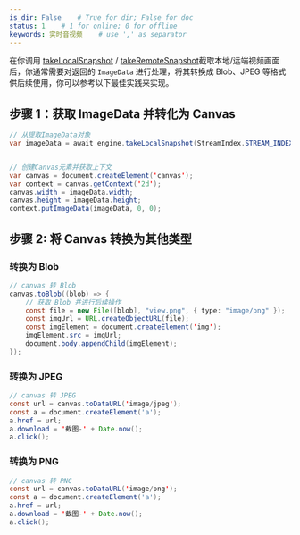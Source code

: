```yaml
---
is_dir: False    # True for dir; False for doc
status: 1    # 1 for online; 0 for offline
keywords: 实时音视频    # use ',' as separator
---
```

在你调用 [takeLocalSnapshot](https://www.volcengine.com/docs/6348/104478#takelocalsnapshot) / [takeRemoteSnapshot](https://www.volcengine.com/docs/6348/104478#takeremotesnapshot)截取本地/远端视频画面后，你通常需要对返回的 `ImageData` 进行处理，将其转换成 Blob、JPEG 等格式供后续使用，你可以参考以下最佳实践来实现。

## 步骤 1：获取 ImageData 并转化为 Canvas

```java
// 从提取ImageData对象
var imageData = await engine.takeLocalSnapshot(StreamIndex.STREAM_INDEX_MAIN);


// 创建Canvas元素并获取上下文
var canvas = document.createElement('canvas');
var context = canvas.getContext('2d');
canvas.width = imageData.width;
canvas.height = imageData.height;
context.putImageData(imageData, 0, 0);

```
## 步骤 2: 将 Canvas 转换为其他类型

### 转换为 Blob
```java
// canvas 转 Blob
canvas.toBlob((blob) => {
    // 获取 Blob 并进行后续操作
    const file = new File([blob], "view.png", { type: "image/png" });
    const imgUrl = URL.createObjectURL(file);
    const imgElement = document.createElement('img');
    imgElement.src = imgUrl;
    document.body.appendChild(imgElement);
});
```

### 转换为 JPEG
```java
// canvas 转 JPEG
const url = canvas.toDataURL('image/jpeg');
const a = document.createElement('a');
a.href = url;
a.download = '截图-' + Date.now();
a.click();
```
### 转换为 PNG
```java
// canvas 转 PNG
const url = canvas.toDataURL('image/png');
const a = document.createElement('a');
a.href = url;
a.download = '截图-' + Date.now();
a.click();
```